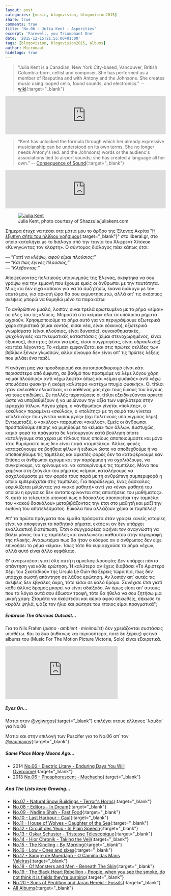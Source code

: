 ```yaml
---
layout: post
categories: [music, blogovision, blogovision2015]
share: true
comments: true
title: 'No.06 - Julia Kent - Asperities'
excerpt: 'Farewell, you Triumphant One'
date: '2015-12-15T21:55:00+01:00'
tags: [blogovision, blogovision2015, albums]
author: Micronaut
hidelogo: true
---
```

>&ldquo;Julia Kent is a Canadian, New York City-based, Vancouver, British Columbia-born, cellist and composer. She has performed as a member of Rasputina and with Antony and the Johnsons. She creates music using looped cello, found sounds, and electronics.&rdquo; -- [wiki](https://en.wikipedia.org/wiki/Natural_Snow_Buildings){:target="_blank"}

<iframe style="border: 0; width: 100%; height: 120px;" src="http://bandcamp.com/EmbeddedPlayer/album=3258924639/size=large/bgcol=ffffff/linkcol=0687f5/tracklist=false/artwork=small/transparent=true/" seamless><a href="http://music.juliakent.com/album/asperities">Asperities by Julia Kent</a></iframe>

>&ldquo;Kent has unlocked the formula through which her already expressive musicianship can be understood on its own terms. She no longer needs Antony's (ed. and the Johnsons) words or the audienc's associations tied to airport sounds; she has created a language all her own.&rdquo; -- [Consequence of Sound](http://consequenceofsound.net/2015/11/album-review-julia-kent-asperities/){:target="_blank"}

<iframe style="border: 0; width: 100%; height: 120px;" src="http://bandcamp.com/EmbeddedPlayer/album=3258924639/size=large/bgcol=ffffff/linkcol=0687f5/tracklist=false/artwork=small/track=1506043906/transparent=true/" seamless><a href="http://music.juliakent.com/album/asperities">Asperities by Julia Kent</a></iframe>

<figure class="center">
	<a href="http://www.juliakent.com/wp-content/uploads/2015/11/julia-kent_photo_shazzula_1.jpg"><img src="http://www.juliakent.com/wp-content/uploads/2015/11/julia-kent_photo_shazzula_1.jpg" alt="Julia Kent" /></a>
	<figcaption>Julia Kent, photo courtesy of Shazzula/juliakent.com</figcaption>
</figure>

Σήμερα έτυχε να πέσει στα μάτια μου το άρθρο της Έλενας Ακρίτα "[Η έξυπνη σήτα του ηλίθιου χρήσιμου](http://www.liberal.gr/arthro/24884/apopsi/arthra/i-exupni-sita-tou-ilithiou-chrisimou.html){:target="_blank"}" στο liberal.gr, στο οποίο καταλήγει με το διάλογο από την ταινία του Άλφρεντ Χίτσκοκ «Κυνηγώντας τον κλέφτη». Ο σύντομος διάλογος πάει κάπως έτσι:

&#8212; &ldquo;*Γιατί να κλέψω, αφού είμαι πλούσιος;*&rdquo;<br/>
&#8212; &ldquo;*Και πώς έγινες πλούσιος;*&rdquo;<br/>
&#8212; &ldquo;*Κλέβοντας.*&rdquo;<br/>

Αποφεύγοντας πολιτικούς υπαινιγμούς της Έλενας, σκέφτηκα να σου γράψω για την εμμονή που έχουμε εμείς οι άνθρωποι με την ταυτότητα. Μιας και δεν είχα κάποιον για να τα συζητήσω, έκανα διάλογο με τον εαυτό μου, για αρκετή ώρα θα σου εκμυστηρευτώ, αλλά απ' τις σκόρπιες σκέψεις μπορώ να θυμηθώ μόνο τα παρακάτω:

Το ανθρώπινο μυαλό, λοιπόν, είναι τρελά ερωτευμένο με το ρήμα «είμαι» σε όλες του τις κλίσεις. Μπροστά στο «είμαι» όλα τα υπόλοιπα ρήματα ωχριούν. Χρησιμοποιούμε το ρήμα αυτό για να περιγράψουμε εξωτερικά χαρακτηριστικά (είμαι κοντός, είσαι νέα, είναι κόκκινο), εξωτερικά γνωρίσματα (είναι πλούσιος, είναι δυνατός), συναισθηματικές, ψυχολογικές και πνευματικές καταστάσεις (είμαι στενοχωρημένος, είναι έξυπνος), ιδιότητες (είναι γιατρός, είσαι συγγραφέας, είναι υδραυλικός) και πάει λέγοντας. Το «είμαι» εμφανίζεται και στις πρώτες σελίδες των βιβλίων ξένων γλωσσών, αλλά σίγουρα δεν είναι απ' τις πρώτες λέξεις που μιλάει ένα παιδί.

 Η ανάγκη μας για προσδιορισμό και αυτοπροσδιορισμό είναι κάτι περισσότερο από έμφυτη, σε βαθμό που προτιμάμε να λέμε λόγου χάρη «είμαι πλούσιος» αντί «έχω λεφτά» όπως και «είμαι φυσικός» αντί «έχω σπουδάσει φυσική» ή  ακόμη καλύτερα «κατέχω πτυχίο φυσικής». Οι τίτλοι ήταν ανέκαθεν ελκυστικοί, κι ο καθένας μας έχει τους δικούς του λόγους να τους επιδιώκει. Σε πολλές περιπτώσεις οι τίτλοι εξειδικεύονται αρκετά ώστε να υποβαθμίζουν ή να μειώνουν την αξία των υψηλότερα στην ιεραρχία τίτλων. Λόγου χάρη, ο «άνθρωπος» γίνεται «πολίτης», ο «σκύλος» παραμένει «σκύλος», ο «πολίτης» με τη σειρά του γίνεται «πολιτικός» που γίνεται «υπουργός» (όχι πολιτικούς υπαινιγμούς λέμε).  Εντωμεταξύ, ο «σκύλος» παραμένει «σκύλος». Εμείς οι άνθρωποι προσπαθούμε επίσης να μιμηθούμε τα «είμαι» των άλλων. Δυστυχώς, καμιά φορά τα πράγματα δε λειτουργούν κατά βούληση όποτε καταλήγουμε στα χέρια με τίτλους τους οποίους αποποιούμαστε και μόνο τότε  θυμόμαστε πως δεν είναι παρά «ταμπέλες». Άλλες φορές καταφεύγουμε σε βοήθεια φίλων ή ειδικών ώστε να αποδεχθούμε ή να αποποιηθούμε τις ταμπέλες και αρκετές φορές δεν τα καταφέρνουμε καν. Επίσης οι άνθρωποι έχουμε και την παρόρμηση να σχολιάζουμε, να συγκρίνουμε, να κρίνουμε και να κατακρίνουμε τις ταμπέλες. Μόνο που χαμένοι στη ζούγκλα του ρήματος «είμαι», καταλήγουμε να ασχολούμαστε με τον φορέα τους παρά με τη ανθρώπινη συμπεριφορά η οποία εμπεριέχεται στις ταμπέλες. Για παράδειγμα, ένας δάσκαλος εκφυλίζεται μιλώντας για «κακό μαθητή» αντί για «έναν μαθητή του οποίου η εργασίες δεν ανταποκρίνονται στις απαιτήσεις του μαθήματος». Κι αυτό το τελευταίο υπονοεί πως ο δάσκαλος αποποιείται την ταμπέλα του «κακού δασκάλου» μεταβιβάζοντας την έτσι στο μαθητή και μαζί την ευθύνη του αποτελέσματος. Εύκολα που αλλάζουν χέρια οι ταμπέλες!

Απ' τα πρώτα πράγματα που έμαθα πρόσφατα όταν γράφει κανείς ιστορίες είναι να αποφεύγει τα παθητικά ρήματα, εκτός κι αν δεν υπάρχει εναλλακτική διατύπωση. Έτσι ο συγγραφέας αφήνει τον αναγνώστη να βάλει μόνος του τις ταμπέλες και αναλώνεται καθαυτού στην περιγραφή της πλοκής. Αναρωτιέμαι πως θα ήταν ο κόσμος αν ο άνθρωπος δεν είχε επινοήσει το ρήμα «είμαι». Ίσως τότε θα κυριαρχούσε το ρήμα «έχω», αλλά αυτό είναι άλλο κεφάλαιο.

Θ' αναρωτιέσαι γιατί όλη αυτή η αμπελοφιλοσοφία; Δεν υπάρχει πάντα απάντηση για κάθε ερώτηση. Ή καλύτερα αν έχεις διαβάσει «Το Αριστερό Χέρι του Σκοταδιού» της Ursula Le Guin θα ξέρεις τώρα πια, πως δεν υπάρχει σωστή απάντηση σε λάθος ερώτηση. Αν λοιπόν απ΄ αυτές τις σκέψεις δεν έβγαλες άκρη, τότε είσαι σε καλό δρόμο. Συνέχισε έτσι γιατί κάθε άλλος δρόμος μπορεί να είναι αδιέξοδο. Αν όμως είσαι απ' αυτούς που τα λόγια αυτά σου έδωσαν τροφή, τότε θα ήθελα να σου ζητήσω μια μικρή χάρη: Σταμάτα να σκέφτεσαι και αύριο αφού σηκωθείς, σήκωσε το κεφάλι ψηλά, ψάξε τον ήλιο και ρώτησε του «ποιος είμαι πραγματικά";

<div class="text-divider"></div>

##### Embrace The Glorious Outcast...

Για το Nils Frahm (*piano · ambient · minimalist*) δεν χρειάζονται συστάσεις υποθέτω. Και τα δύο (πιθανώς και περισσότερα, ποτέ δε ξέρεις) φετινά albums του (Music For The Motion Picture Victoria,  Solo) είναι εξαιρετικά. 

<iframe class="invisible center" width="70%" height="166" scrolling="no" frameborder="no" src="https://w.soundcloud.com/player/?url=https%3A//api.soundcloud.com/tracks/195541767&amp;color=ff5500&amp;auto_play=false&amp;hide_related=false&amp;show_comments=true&amp;show_user=true&amp;show_reposts=false">&nbsp;</iframe>

<div class="text-divider"></div>

##### <i class="fa fa-hand-o-right"></i> Eyez Οn...

Ματιά στον [@vgiwrgos](http://voice-inertia.blogspot.nl/2015/12/blogovision-201506.html){:target="_blank"} επιλέγει στους έλληνες 'λάμδα΄ για No.06

Ματιά και στην επιλογή των Puscifer για το Νο.06 απ΄ τον [@naumaxos](http://giotatrelokomeio.blogspot.nl/2015/12/6-puscifer-money-shot.html){:target="_blank"}.

##### <i class="fa fa-hand-o-right"></i> Same Place Many Moons Ago...

* 2014 [No.06 - Electric Litany - Enduring Days You Will Overcome](/music/blogovision/blogovision2014/blogovision2014-no06/){:target="_blank"}
* 2013 [No.06 - Phosphorescent - Muchacho](/music/blogovision/blogovision2013/blogovision2013-no06/){:target="_blank"}

##### <i class="fa fa-hand-o-right"></i> And The Lists keep Growing...

* [No.07 - Natural Snow Buildings - Terror's Horns](/music/blogovision/blogovision2015/blogovision2015-no07/){:target="_blank"}
* [No.08 - Editors - In Dream](/music/blogovision/blogovision2015/blogovision2015-no08/){:target="_blank"}
* [No.09 - Nadine Shah - Fast Food](/music/blogovision/blogovision2015/blogovision2015-no09/){:target="_blank"}
* [No.10 - Last Harbour - Caul](/music/blogovision/blogovision2015/blogovision2015-no10/){:target="_blank"}
* [No.11 - House of Wolves - Daughter of the Sea](/music/blogovision/blogovision2015/blogovision2015-no11/){:target="_blank"}
* [No.12 - Circuit des Yeux - In Plain Speech](/music/blogovision/blogovision2015/blogovision2015-no12/){:target="_blank"}
* [No.13 - Oskar Schuster - Tristesse Télescopique](/music/blogovision/blogovision2015/blogovision2015-no13/){:target="_blank"}
* [No.14 - Hior Chronik - Taking the Veil](/music/blogovision/blogovision2015/blogovision2015-no14/){:target="_blank"}
* [No.15 - The Kindling - By Morning](/music/blogovision/blogovision2015/blogovision2015-no15/){:target="_blank"}
* [No.16 - Low - Ones and sixes](/music/blogovision/blogovision2015/blogovision2015-no16/){:target="_blank"}
* [No.17 - Sangre de Muerdago - O Camiño das Mans Valeiras](/music/blogovision/blogovision2015/blogovision2015-no17/){:target="_blank"}
* [No.18 - Of Monsters and Men - Beneath The Skin](/music/blogovision/blogovision2015/blogovision2015-no18/){:target="_blank"}
* [No.19 - The Black Heart Rebellion - People, when you see the smoke, do not think it is fields they're burning](/music/blogovision/blogovision2015/blogovision2015-no19/){:target="_blank"}
* [No.20 - Sons of Perdition and Jaran Hereid - Fossils](/music/blogovision/blogovision2015/blogovision2015-no20/){:target="_blank"}
* [All Albums](/music/new-albums-2015/){:target="_blank"}